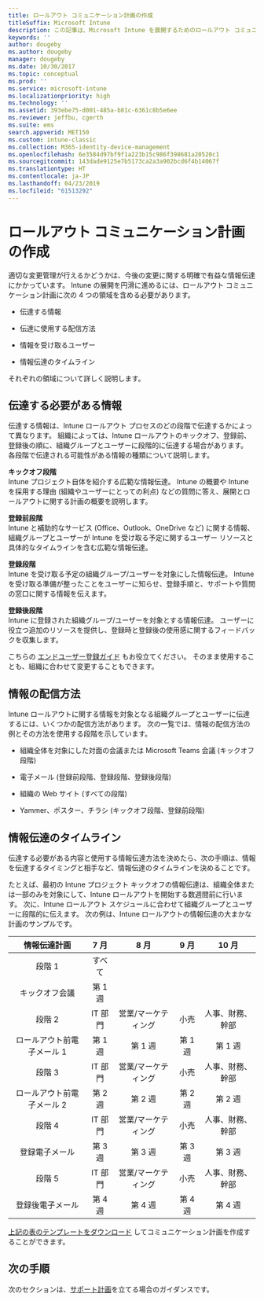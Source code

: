 ```yaml
---
title: ロールアウト コミュニケーション計画の作成
titleSuffix: Microsoft Intune
description: この記事は、Microsoft Intune を展開するためのロールアウト コミュニケーション計画を作成する場合に役立ちます。
keywords: ''
author: dougeby
ms.author: dougeby
manager: dougeby
ms.date: 10/30/2017
ms.topic: conceptual
ms.prod: ''
ms.service: microsoft-intune
ms.localizationpriority: high
ms.technology: ''
ms.assetid: 393ebe75-d001-485a-b81c-6361c8b5e6ee
ms.reviewer: jeffbu, cgerth
ms.suite: ems
search.appverid: MET150
ms.custom: intune-classic
ms.collection: M365-identity-device-management
ms.openlocfilehash: 6e3584d97bf9f1a223b15c986f398681a20520c1
ms.sourcegitcommit: 143dade9125e7b5173ca2a3a902bcd6f4b14067f
ms.translationtype: HT
ms.contentlocale: ja-JP
ms.lasthandoff: 04/23/2019
ms.locfileid: "61513292"
---
```

# <a name="develop-a-rollout-communication-plan"></a>ロールアウト コミュニケーション計画の作成

適切な変更管理が行えるかどうかは、今後の変更に関する明確で有益な情報伝達にかかっています。 Intune の展開を円滑に進めるには、ロールアウト コミュニケーション計画に次の 4 つの領域を含める必要があります。

-   伝達する情報

-   伝達に使用する配信方法

-   情報を受け取るユーザー

-   情報伝達のタイムライン

それぞれの領域について詳しく説明します。

## <a name="what-needs-to-be-communicated"></a>伝達する必要がある情報

伝達する情報は、Intune ロールアウト プロセスのどの段階で伝達するかによって異なります。 組織によっては、Intune ロールアウトのキックオフ、登録前、登録後の順に、組織グループとユーザーに段階的に伝達する場合があります。 各段階で伝達される可能性がある情報の種類について説明します。

**キックオフ段階** <br/>Intune プロジェクト自体を紹介する広範な情報伝達。 Intune の概要や Intune を採用する理由 (組織やユーザーにとっての利点) などの質問に答え、展開とロールアウトに関する計画の概要を説明します。

**登録前段階**<br/> Intune と補助的なサービス (Office、Outlook、OneDrive など) に関する情報、組織グループとユーザーが Intune を受け取る予定に関するユーザー リソースと具体的なタイムラインを含む広範な情報伝達。

**登録段階**<br/> Intune を受け取る予定の組織グループ/ユーザーを対象にした情報伝達。 Intune を受け取る準備が整ったことをユーザーに知らせ、登録手順と、サポートや質問の窓口に関する情報を伝えます。

**登録後段階**<br/> Intune に登録された組織グループ/ユーザーを対象とする情報伝達。 ユーザーに役立つ追加のリソースを提供し、登録時と登録後の使用感に関するフィードバックを収集します。

こちらの [エンドユーザー登録ガイド](https://gallery.technet.microsoft.com/Intune-End-User-Enrollment-3a0c9b0c?WT.mc_id=Blog_Intune_General_PCIT) もお役立てください。 そのまま使用することも、組織に合わせて変更することもできます。

## <a name="communication-delivery-methods"></a>情報の配信方法

Intune ロールアウトに関する情報を対象となる組織グループとユーザーに伝達するには、いくつかの配信方法があります。 次の一覧では、情報の配信方法の例とその方法を使用する段階を示しています。

-   組織全体を対象にした対面の会議または Microsoft Teams 会議 (キックオフ段階)

-   電子メール (登録前段階、登録段階、登録後段階)

-   組織の Web サイト (すべての段階)

-   Yammer、ポスター、チラシ (キックオフ段階、登録前段階)

## <a name="communications-timeline"></a>情報伝達のタイムライン

伝達する必要がある内容と使用する情報伝達方法を決めたら、次の手順は、情報を伝達するタイミングと相手など、情報伝達のタイムラインを決めることです。

たとえば、最初の Intune プロジェクト キックオフの情報伝達は、組織全体または一部のみを対象にして、Intune ロールアウトを開始する数週間前に行います。 次に、Intune ロールアウト スケジュールに合わせて組織グループとユーザーに段階的に伝えます。 次の例は、Intune ロールアウトの情報伝達の大まかな計画のサンプルです。

  | **情報伝達計画** | **7 月** | **8 月** | **9 月** | **10 月** |
|:---:|:---:|:---:|:---:|:---:|
| 段階 1  | すべて |  |  |  |                                                         
| キックオフ会議 | 第 1 週 |  |  |  |                                                         
| 段階 2 | IT 部門 | 営業/マーケティング | 小売 | 人事、財務、幹部 |
| ロールアウト前電子メール 1 | 第 1 週 | 第 1 週 | 第 1 週 | 第 1 週 |
| 段階 3 | IT 部門 | 営業/マーケティング | 小売 | 人事、財務、幹部 |
| ロールアウト前電子メール 2 | 第 2 週 | 第 2 週 | 第 2 週 | 第 2 週 |
| 段階 4 | IT 部門 | 営業/マーケティング | 小売 | 人事、財務、幹部 |
| 登録電子メール | 第 3 週 | 第 3 週 | 第 3 週 | 第 3 週 |
| 段階 5 | IT 部門 | 営業/マーケティング | 小売 | 人事、財務、幹部 |
| 登録後電子メール | 第 4 週 | 第 4 週 | 第 4 週 | 第 4 週 |

[上記の表のテンプレートをダウンロード](https://gallery.technet.microsoft.com/Intune-deployment-planning-fae156c2?redir=0) してコミュニケーション計画を作成することができます。

## <a name="next-step"></a>次の手順

次のセクションは、[サポート計画](planning-guide-support-plan.md)を立てる場合のガイダンスです。
